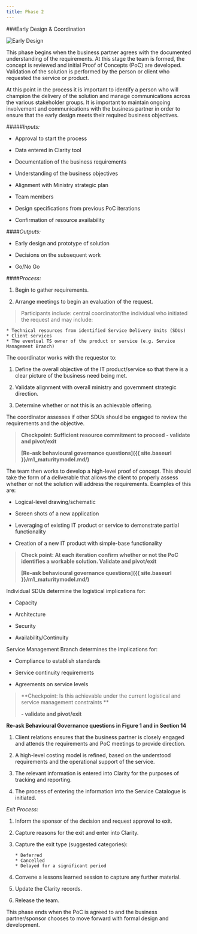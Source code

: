 ```yaml
---
title: Phase 2
---
```

###Early Design & Coordination

<img src="{{site.baseurl}}/images/Process_EarlyDesign.png" alt="Early Design">

This phase begins when the business partner agrees with the documented understanding of the requirements. At this stage the team is formed, the concept is reviewed and initial Proof of Concepts (PoC) are developed. Validation of the solution is performed by the person or client who requested the service or product.

At this point in the process it is important to identify a person who will champion the delivery of the solution and manage communications across the various stakeholder groups. It is important to maintain ongoing involvement and communications with the business partner in order to ensure that the early design meets their required business objectives.

#####*Inputs:*

* Approval to start the process

* Data entered in Clarity tool

* Documentation of the business requirements

* Understanding of the business objectives

* Alignment with Ministry strategic plan

* Team members

* Design specifications from previous PoC iterations

* Confirmation of resource availability

####*Outputs:*

* Early design and prototype of solution

* Decisions on the subsequent work

* Go/No Go

####*Process:*

1.  Begin to gather requirements.

2.  Arrange meetings to begin an evaluation of the request. 

> Participants include: central coordinator/the individual who initiated the request and may include: 

	* Technical resources from identified Service Delivery Units (SDUs)
	* Client services
	* The eventual TS owner of the product or service (e.g. Service Management Branch)

The coordinator works with the requestor to:

1.  Define the overall objective of the IT product/service so that there is a clear picture of the business need being met.

2.  Validate alignment with overall ministry and government strategic direction.

3.  Determine whether or not this is an achievable offering.

The coordinator assesses if other SDUs should be engaged to review the requirements and the objective.

> **Checkpoint: Sufficient resource commitment to proceed - validate and pivot/exit**
>
> **[Re-ask behavioural governance questions]({{ site.baseurl }}/m1_maturitymodel.md/)**

The team then works to develop a high-level proof of concept. This should take the form of a deliverable that allows the client to properly assess whether or not the solution will address the requirements. Examples of this are:

* Logical-level drawing/schematic

* Screen shots of a new application

* Leveraging of existing IT product or service to demonstrate partial functionality

* Creation of a new IT product with simple-base functionality

> **Check point: At each iteration confirm whether or not the PoC identifies a workable solution. Validate and pivot/exit**
>
> **[Re-ask behavioural governance questions]({{ site.baseurl }}/m1_maturitymodel.md/)**

Individual SDUs determine the logistical implications for:

* Capacity

* Architecture

* Security

* Availability/Continuity

Service Management Branch determines the implications for:

* Compliance to establish standards

* Service continuity requirements

* Agreements on service levels

> **Checkpoint: Is this achievable under the current logistical and service management constraints **
>
> **- validate and pivot/exit**

**Re-ask Behavioural Governance questions in Figure 1 and in Section 14**

1. Client relations ensures that the business partner is closely engaged and attends the requirements and PoC meetings to provide direction.

2.  A high-level costing model is refined, based on the understood requirements and the operational support of the service.

3.  The relevant information is entered into Clarity for the purposes of tracking and reporting.

4.  The process of entering the information into the Service Catalogue is initiated.

*Exit Process:*

1.  Inform the sponsor of the decision and request approval to exit.

2.  Capture reasons for the exit and enter into Clarity.

3.  Capture the exit type (suggested categories):

   		* Deferred
		* Cancelled
		* Delayed for a significant period

4.  Convene a lessons learned session to capture any further material.

5.  Update the Clarity records.

6.  Release the team.

This phase ends when the PoC is agreed to and the business partner/sponsor chooses to move forward with formal design and development.

